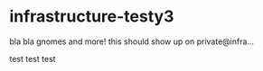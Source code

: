 # infrastructure-testy3
bla bla gnomes and more!
this should show up on private@infra...

test test test
